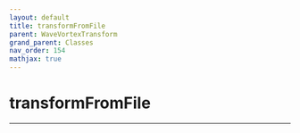 ```yaml
---
layout: default
title: transformFromFile
parent: WaveVortexTransform
grand_parent: Classes
nav_order: 154
mathjax: true
---
```


#  transformFromFile




---

